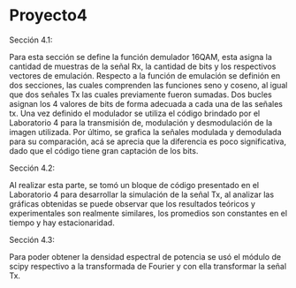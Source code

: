 # Proyecto4
Sección 4.1:

Para esta sección se define la función demulador 16QAM, esta asigna la cantidad de muestras de la señal Rx, la cantidad de bits y los respectivos vectores de emulación. 
Respecto a la función de emulación se definión en dos secciones, las cuales comprenden las funciones seno y coseno, al igual que dos señales Tx las cuales previamente fueron sumadas. 
Dos bucles asignan los 4 valores de bits de forma adecuada a cada una de las señales tx. Una vez definido el modulador se utiliza el código brindado por el Laboratorio 4 para la transmisión de, modulación y desmodulación de la imagen utilizada. 
Por último, se grafica la señales modulada y demodulada para su comparación, acá se aprecia que la diferencia es poco significativa, dado que el código tiene gran captación de los bits. 

Sección 4.2:

Al realizar esta parte, se tomó un bloque de código presentado en el Laboratorio 4 para desarrollar la simulación de la señal Tx, al analizar las gráficas obtenidas se puede observar que los resultados teóricos
y experimentales son realmente similares, los promedios son constantes en el tiempo y hay estacionaridad. 

Sección 4.3: 

Para poder obtener la densidad espectral de potencia se usó el módulo de scipy respectivo a la transformada de Fourier y con ella transformar la señal Tx.
